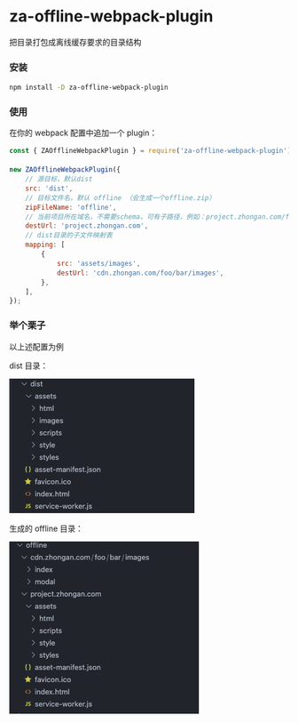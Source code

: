 # za-offline-webpack-plugin

把目录打包成离线缓存要求的目录结构

### 安装

```bash
npm install -D za-offline-webpack-plugin
```

### 使用

在你的 webpack 配置中追加一个 plugin：

```js
const { ZAOfflineWebpackPlugin } = require('za-offline-webpack-plugin');

new ZAOfflineWebpackPlugin({
    // 源目标，默认dist
    src: 'dist',
    // 目标文件名，默认 offline （会生成一个offline.zip）
    zipFileName: 'offline',
    // 当前项目所在域名，不需要schema，可有子路径，例如：project.zhongan.com/foo/bar
    destUrl: 'project.zhongan.com',
    // dist目录的子文件映射表
    mapping: [
        {
            src: 'assets/images',
            destUrl: 'cdn.zhongan.com/foo/bar/images',
        },
    ],
});
```

### 举个栗子

以上述配置为例

dist 目录：

![](./preview-dist.png)

生成的 offline 目录：

![](./preview-offline.png)

